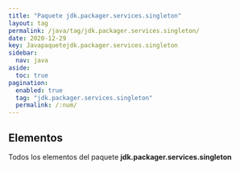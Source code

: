 ```yaml
---
title: "Paquete jdk.packager.services.singleton"
layout: tag
permalink: /java/tag/jdk.packager.services.singleton/
date: 2020-12-29
key: Javapaquetejdk.packager.services.singleton
sidebar: 
  nav: java
aside: 
  toc: true
pagination: 
  enabled: true
  tag: "jdk.packager.services.singleton"
  permalink: /:num/
---
```


<h2>Elementos</h2>
Todos los elementos del paquete <strong>jdk.packager.services.singleton</strong>
